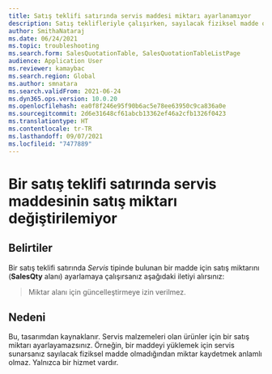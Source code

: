 ```yaml
---
title: Satış teklifi satırında servis maddesi miktarı ayarlanamıyor
description: Satış teklifleriyle çalışırken, sayılacak fiziksel madde olmadığından servis maddeleri olan ürünler için satış miktarı ayarlayamazsınız.
author: SmithaNataraj
ms.date: 06/24/2021
ms.topic: troubleshooting
ms.search.form: SalesQuotationTable, SalesQuotationTableListPage
audience: Application User
ms.reviewer: kamaybac
ms.search.region: Global
ms.author: smnatara
ms.search.validFrom: 2021-06-24
ms.dyn365.ops.version: 10.0.20
ms.openlocfilehash: ea0f8f246e95f90b6ac5e78ee63950c9ca836a0e
ms.sourcegitcommit: 2d6e31648cf61abcb13362ef46a2cfb1326f0423
ms.translationtype: HT
ms.contentlocale: tr-TR
ms.lasthandoff: 09/07/2021
ms.locfileid: "7477889"
---
```

# <a name="cant-change-the-sales-quantity-of-a-service-item-on-a-sales-quotation-line"></a>Bir satış teklifi satırında servis maddesinin satış miktarı değiştirilemiyor

## <a name="symptoms"></a>Belirtiler

Bir satış teklifi satırında *Servis* tipinde bulunan bir madde için satış miktarını (**SalesQty** alanı) ayarlamaya çalışırsanız aşağıdaki iletiyi alırsınız:

> Miktar alanı için güncelleştirmeye izin verilmez.

## <a name="cause"></a>Nedeni

Bu, tasarımdan kaynaklanır. Servis malzemeleri olan ürünler için bir satış miktarı ayarlayamazsınız. Örneğin, bir maddeyi yüklemek için servis sunarsanız sayılacak fiziksel madde olmadığından miktar kaydetmek anlamlı olmaz. Yalnızca bir hizmet vardır.
